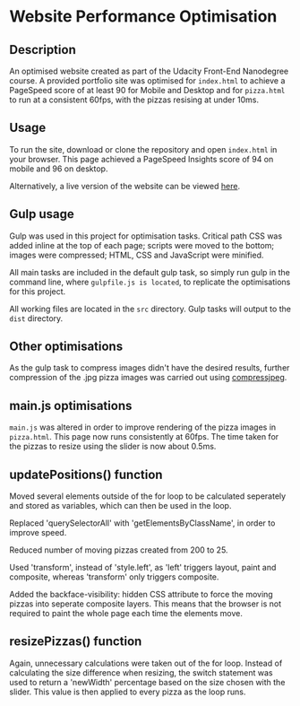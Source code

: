 Website Performance Optimisation
================================

## Description

An optimised website created as part of the Udacity Front-End Nanodegree course. A provided portfolio site was optimised for `index.html` to achieve a PageSpeed score of at least 90 for Mobile and Desktop and for `pizza.html` to run at a consistent 60fps, with the pizzas resising at under 10ms.

## Usage

To run the site, download or clone the repository and open `index.html` in your browser. This page achieved a PageSpeed Insights score of 94 on mobile and 96 on desktop.

Alternatively, a live version of the website can be viewed [here](http://andrewalderton.github.io/frontend-nanodegree-mobile-portfolio).

## Gulp usage

Gulp was used in this project for optimisation tasks. Critical path CSS was added inline at the top of each page; scripts were moved to the bottom; images were compressed; HTML, CSS and JavaScript were minified.

All main tasks are included in the default gulp task, so simply run gulp in the command line, where `gulpfile.js is located`, to replicate the optimisations for this project.

All working files are located in the `src` directory. Gulp tasks will output to the `dist` directory.

## Other optimisations

As the gulp task to compress images didn't have the desired results, further compression of the .jpg pizza images was carried out using [compressjpeg](http://compressjpeg.com).

## main.js optimisations

`main.js` was altered in order to improve rendering of the pizza images in `pizza.html`. This page now runs consistently at 60fps. The time taken for the pizzas to resize using the slider is now about 0.5ms.

## updatePositions() function

Moved several elements outside of the for loop to be calculated seperately and stored as variables, which can then be used in the loop.

Replaced 'querySelectorAll' with 'getElementsByClassName', in order to improve speed.

Reduced number of moving pizzas created from 200 to 25.

Used 'transform', instead of 'style.left', as 'left' triggers layout, paint and composite, whereas 'transform' only triggers composite.

Added the backface-visibility: hidden CSS attribute to force the moving pizzas into seperate composite layers. This means that the browser is not required to paint the whole page each time the elements move.

## resizePizzas() function

Again, unnecessary calculations were taken out of the for loop. Instead of calculating the size difference when resizing, the switch statement was used to return a 'newWidth' percentage based on the size chosen with the slider. This value is then applied to every pizza as the loop runs.
